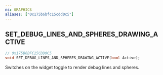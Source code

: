```yaml
---
ns: GRAPHICS
aliases: ["0x175b6bfc15cdd0c5"]
---
```

## SET_DEBUG_LINES_AND_SPHERES_DRAWING_ACTIVE

```c
// 0x175B6BFC15CDD0C5
void SET_DEBUG_LINES_AND_SPHERES_DRAWING_ACTIVE(bool Active);
```

Switches on the widget toggle to render debug lines and spheres.

